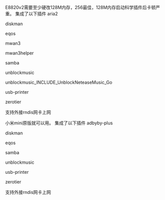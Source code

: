E8820v2需要至少硬改128M内存，256最佳，128M内存启动科学插件后卡顿严重。
集成了以下插件
aria2

diskman

eqos

mwan3

mwan3helper

samba

unblockmusic

unblockmusic_INCLUDE_UnblockNeteaseMusic_Go

usb-printer

zerotier

支持外接rndis网卡上网

小米mini原版就可以用。
集成了以下插件
adbyby-plus

diskman

eqos

samba

unblockmusic

usb-printer

zerotier

支持外接rndis网卡上网
